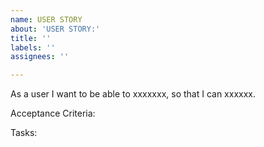 ```yaml
---
name: USER STORY
about: 'USER STORY:'
title: ''
labels: ''
assignees: ''

---
```


As a user I want to be able to xxxxxxx, so that I can xxxxxx.

Acceptance Criteria:

Tasks:

